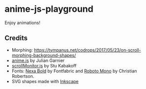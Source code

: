 # anime-js-playground

Enjoy animations!

## Credits

- Morphing: https://tympanus.net/codrops/2017/05/23/on-scroll-morphing-background-shapes/
- [anime.js](http://anime-js.com/) by Julian Garnier
- [scrollMonitor.js](https://github.com/stutrek/scrollMonitor) by Stu Kabakoff
- Fonts: [Nexa Bold](http://www.fontfabric.com/nexa-free-font/) by Fontfabric and [Roboto Mono](https://fonts.google.com/specimen/Roboto+Mono) by Christian Robertson.
- SVG shapes made with [Inkscape](https://inkscape.org/en/)

